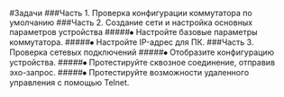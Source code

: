 
#Задачи
###Часть 1. Проверка конфигурации коммутатора по умолчанию
###Часть 2. Создание сети и настройка основных параметров устройства
#####⦁	Настройте базовые параметры коммутатора.
#####⦁	Настройте IP-адрес для ПК.
###Часть 3. Проверка сетевых подключений
#####⦁	Отобразите конфигурацию устройства.
#####⦁	Протестируйте сквозное соединение, отправив эхо-запрос.
#####⦁	Протестируйте возможности удаленного управления с помощью Telnet.
